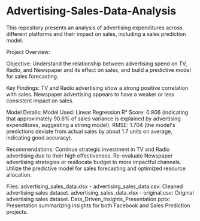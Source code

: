 # Advertising-Sales-Data-Analysis
This repository presents an analysis of advertising expenditures across different platforms and their impact on sales, including a sales prediction model.

Project Overview:

Objective: Understand the relationship between advertising spend on TV, Radio, and Newspaper and its effect on sales, and build a predictive model for sales forecasting.

Key Findings:
TV and Radio advertising show a strong positive correlation with sales.
Newspaper advertising appears to have a weaker or less consistent impact on sales.

Model Details:
Model Used: Linear Regression
R² Score: 0.906 (indicating that approximately 90.6% of sales variance is explained by advertising expenditures, suggesting a strong model).
RMSE: 1.704 (the model's predictions deviate from actual sales by about 1.7 units on average, indicating good accuracy).

Recommendations:
Continue strategic investment in TV and Radio advertising due to their high effectiveness.
Re-evaluate Newspaper advertising strategies or reallocate budget to more impactful channels.
Utilize the predictive model for sales forecasting and optimized resource allocation.

Files:
advertising_sales_data.xlsx - advertising_sales_data.csv: Cleaned advertising sales dataset.
advertising_sales_data.xlsx - original.csv: Original advertising sales dataset.
Data_Driven_Insights_Presentation.pptx: Presentation summarizing insights for both Facebook and Sales Prediction projects.
